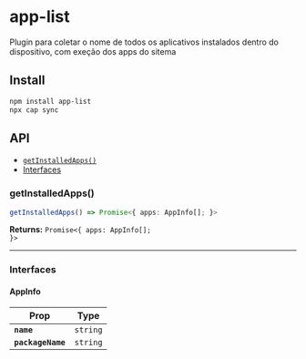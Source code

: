 # app-list

Plugin para coletar o nome de todos os aplicativos instalados dentro do dispositivo, com exeção dos apps do sitema

## Install

```bash
npm install app-list
npx cap sync
```

## API

<docgen-index>

* [`getInstalledApps()`](#getinstalledapps)
* [Interfaces](#interfaces)

</docgen-index>

<docgen-api>
<!--Update the source file JSDoc comments and rerun docgen to update the docs below-->

### getInstalledApps()

```typescript
getInstalledApps() => Promise<{ apps: AppInfo[]; }>
```

**Returns:** <code>Promise&lt;{ apps: AppInfo[]; }&gt;</code>

--------------------


### Interfaces


#### AppInfo

| Prop              | Type                |
| ----------------- | ------------------- |
| **`name`**        | <code>string</code> |
| **`packageName`** | <code>string</code> |

</docgen-api>
